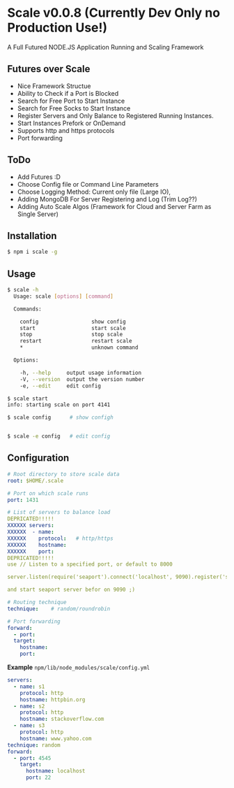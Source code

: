 # Scale v0.0.8 (Currently Dev Only no Production Use!) 
A Full Futured NODE.JS Application Running and Scaling Framework

## Futures over Scale
* Nice Framework Structue
* Ability to Check if a Port is Blocked
* Search for Free Port to Start Instance
* Search for Free Socks to Start Instance
* Register Servers and Only Balance to Registered Running Instances.
* Start Instances Prefork or OnDemand
* Supports http and https protocols
* Port forwarding

## ToDo
* Add Futures :D
* Choose Config file or Command Line Parameters
* Choose Logging Method: Current only file (Large IO), 
* Adding MongoDB For Server Registering and Log (Trim Log??)
* Adding Auto Scale Algos (Framework for Cloud and Server Farm as Single Server)


## Installation
```sh
$ npm i scale -g
```

## Usage
```sh
$ scale -h
  Usage: scale [options] [command]

  Commands:

    config                 show config
    start                  start scale
    stop                   stop scale
    restart                restart scale
    *                      unknown command

  Options:

    -h, --help     output usage information
    -V, --version  output the version number
    -e, --edit     edit config

$ scale start
info: starting scale on port 4141

$ scale config      # show configh


$ scale -e config   # edit config
```

## Configuration
```yaml
# Root directory to store scale data
root: $HOME/.scale

# Port on which scale runs
port: 1431

# List of servers to balance load
DEPRICATED!!!!! 
XXXXXX servers:
XXXXXX  - name:
XXXXXX    protocol:   # http/https
XXXXXX    hostname:
XXXXXX    port:
DEPRICATED!!!!!
use // Listen to a specified port, or default to 8000

server.listen(require('seaport').connect('localhost', 9090).register('server'));

and start seaport server befor on 9090 ;)

# Routing technique
technique:    # random/roundrobin

# Port forwarding
forward:
  - port:
  target:
    hostname:
    port:
```

**Example** `npm/lib/node_modules/scale/config.yml`
```yaml
servers:
  - name: s1
    protocol: http
    hostname: httpbin.org
  - name: s2
    protocol: http
    hostname: stackoverflow.com
  - name: s3
    protocol: http
    hostname: www.yahoo.com
technique: random
forward:
  - port: 4545
    target:
      hostname: localhost
      port: 22
```

